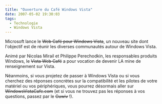 ```yaml
---
title: "Ouverture du Café Windows Vista"
date: 2007-05-02 19:30:03
tags:
  - Technologie
  - Windows Vista
---
```


Microsoft lance le <s title="Ce site n'existe plus">Web Café pour Windows Vista</s>, un nouveau site dont l'objectif est de réunir les diverses communautés autour de Windows Vista.

<!-- more -->

Animé par Nicolas Mirail et Philippe Perechodkin, les responsables produits Windows, le <s title="Ce site n'existe plus">Vista Web Café</s> a pour vocation de devenir LA mine de renseignement sur Vista.

Néanmoins, si vous projetez de passer à Windows Vista ou si vous cherchez des réponses concrètes sur la compatibilité et les pilotes de votre matériel ou vos périphériques, vous pourrez désormais aller sur <s title="Ce site n'existe plus">WindowsVistaCafe.com</s> (et si vous ne trouvez pas les réponses à vos questions, passez par le <s title="Ce site n'existe plus">Guwiv</s>&nbsp;!).